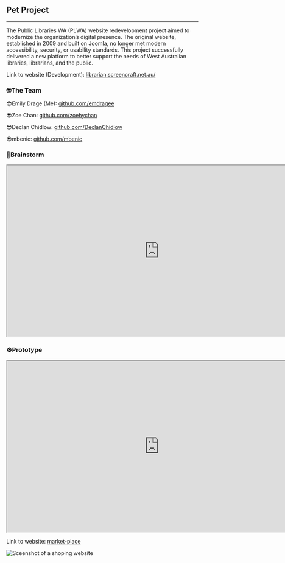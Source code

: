 
<title>Pet Project</title>
<meta property="og:title" content="Item 1"/>
<meta name="description" content="Longer description that will appear on Google and the likes. " />
<meta property="og:description" content="Short description tagline for embeds." />

</head>

<section id="" class="content">


## Pet Project

---


The Public Libraries WA (PLWA) website redevelopment project aimed to modernize the organization’s digital presence. The original website, established in 2009 and built on Joomla, no longer met modern accessibility, security, or usability standards. This project successfully delivered a new platform to better support the needs of West Australian libraries, librarians, and the public.

Link to website (Development): [librarian.screencraft.net.au/](https://librarian.screencraft.net.au/)

### 🤓The Team

😎Emily Drage (Me): [github.com/emdragee](https://github.com/emdragee)

😎Zoe Chan: [github.com/zoehychan](https://github.com/zoehychan)

😎Declan Chidlow: [github.com/DeclanChidlow](https://github.com/DeclanChidlow)

😎mbenic: [github.com/mbenic](https://github.com/mbenic)

### 🧠Brainstorm




<iframe width="800" height="450" src="https://embed.figma.com/design/dDF9Ksbolullb02bxSzG4J/Brainstorm?node-id=0-1&embed-host=share" allowfullscreen></iframe>


### ⚙️Prototype


<iframe  width="800" height="450" src="https://embed.figma.com/design/imLb55aU6ouDdiKkhm018F/Website?node-id=118-275&embed-host=share" allowfullscreen></iframe>


Link to website: [market-place](https://dev.screencraft.net.au/~drageemi/market-place/index.html)

![Sceenshot of a shoping website](/assets/marketplace.png)

</section>
